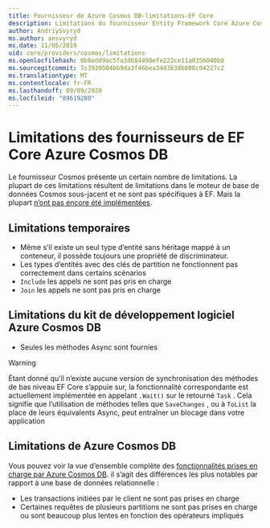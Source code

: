 ```yaml
---
title: Fournisseur de Azure Cosmos DB-limitations-EF Core
description: Limitations du fournisseur Entity Framework Core Azure Cosmos DB par rapport à d’autres fournisseurs
author: AndriySvyryd
ms.author: ansvyryd
ms.date: 11/05/2019
uid: core/providers/cosmos/limitations
ms.openlocfilehash: 0b8edd9ac5fa3d684498efe222ce11a0356040b8
ms.sourcegitcommit: 7c3939504bb9da3f46bea3443638b808c04227c2
ms.translationtype: MT
ms.contentlocale: fr-FR
ms.lasthandoff: 09/09/2020
ms.locfileid: "89619280"
---
```

# <a name="ef-core-azure-cosmos-db-provider-limitations"></a>Limitations des fournisseurs de EF Core Azure Cosmos DB

Le fournisseur Cosmos présente un certain nombre de limitations. La plupart de ces limitations résultent de limitations dans le moteur de base de données Cosmos sous-jacent et ne sont pas spécifiques à EF. Mais la plupart [n’ont pas encore été implémentées](https://github.com/aspnet/EntityFrameworkCore/issues?page=1&q=is%3Aissue+is%3Aopen+Cosmos+in%3Atitle+label%3Atype-enhancement+sort%3Areactions-%2B1-desc).

## <a name="temporary-limitations"></a>Limitations temporaires

- Même s’il existe un seul type d’entité sans héritage mappé à un conteneur, il possède toujours une propriété de discriminateur.
- Les types d’entités avec des clés de partition ne fonctionnent pas correctement dans certains scénarios
- `Include` les appels ne sont pas pris en charge
- `Join` les appels ne sont pas pris en charge

## <a name="azure-cosmos-db-sdk-limitations"></a>Limitations du kit de développement logiciel Azure Cosmos DB

- Seules les méthodes Async sont fournies

> [!WARNING]
> Étant donné qu’il n’existe aucune version de synchronisation des méthodes de bas niveau EF Core s’appuie sur, la fonctionnalité correspondante est actuellement implémentée en appelant `.Wait()` sur le retourné `Task` . Cela signifie que l’utilisation de méthodes telles que `SaveChanges` , ou à `ToList` la place de leurs équivalents Async, peut entraîner un blocage dans votre application

## <a name="azure-cosmos-db-limitations"></a>Limitations de Azure Cosmos DB

Vous pouvez voir la vue d’ensemble complète des [fonctionnalités prises en charge par Azure Cosmos DB](/azure/cosmos-db/modeling-data). il s’agit des différences les plus notables par rapport à une base de données relationnelle :

- Les transactions initiées par le client ne sont pas prises en charge
- Certaines requêtes de plusieurs partitions ne sont pas prises en charge ou sont beaucoup plus lentes en fonction des opérateurs impliqués
